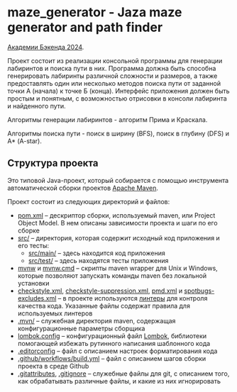 # maze_generator - Jaza maze generator and path finder

[Академии Бэкенда 2024][course-url].

Проект состоит из реализации консольной программы для генерации лабиринтов и поиска пути в них. Программа должна быть способна генерировать лабиринты различной сложности и размеров, а также предоставлять один или несколько методов поиска пути от заданной точки А (начала) к точке Б (конца). Интерфейс приложения должен быть простым и понятным, с возможностью отрисовки в консоли лабиринта и найденного пути.

Алгоритмы генерации лабиринтов - алгоритм Прима и Краскала.

Алгоритмы поиска пути - поиск в ширину (BFS), поиск в глубину (DFS) и А* (A-star).


## Структура проекта

Это типовой Java-проект, который собирается с помощью инструмента автоматической
сборки проектов [Apache Maven](https://maven.apache.org/).

Проект состоит из следующих директорий и файлов:

- [pom.xml](./pom.xml) – дескриптор сборки, используемый maven, или Project
  Object Model. В нем описаны зависимости проекта и шаги по его сборке
- [src/](./src) – директория, которая содержит исходный код приложения и его
  тесты:
  - [src/main/](./src/main) – здесь находится код приложения
  - [src/test/](./src/test) – здесь находятся тесты приложения
- [mvnw](./mvnw) и [mvnw.cmd](./mvnw.cmd) – скрипты maven wrapper для Unix и
  Windows, которые позволяют запускать команды maven без локальной установки
- [checkstyle.xml](checkstyle.xml),
  [checkstyle-suppression.xml](checkstyle-suppression.xml), [pmd.xml](pmd.xml) и
  [spotbugs-excludes.xml](spotbugs-excludes.xml) – в проекте используются
  [линтеры](https://en.wikipedia.org/wiki/Lint_%28software%29) для контроля
  качества кода. Указанные файлы содержат правила для используемых линтеров
- [.mvn/](./.mvn) – служебная директория maven, содержащая конфигурационные
  параметры сборщика
- [lombok.config](lombok.config) – конфигурационный файл
  [Lombok](https://projectlombok.org/), библиотеки помогающей избежать рутинного
  написания шаблонного кода
- [.editorconfig](.editorconfig) – файл с описанием настроек форматирования кода
- [.github/workflows/build.yml](.github/workflows/build.yml) – файл с описанием
  шагов сборки проекта в среде Github
- [.gitattributes](.gitattributes), [.gitignore](.gitignore) – служебные файлы
  для git, с описанием того, как обрабатывать различные файлы, и какие из них
  игнорировать




[course-url]: https://edu.tinkoff.ru/all-activities/courses/870efa9d-7067-4713-97ae-7db256b73eab
